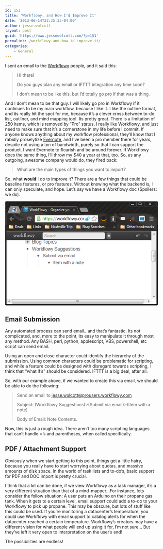 ```yaml
---
id: 151
title: 'Workflowy, and How I’d Improve It'
date: '2013-06-14T23:35:35-04:00'
author: jesse.wolcott
layout: post
guid: 'https://www.jessewolcott.com/?p=151'
permalink: /workflowy-and-how-id-improve-it/
categories:
    - General
---
```


I sent an email to the [Workflowy](http://www.workflowy.com) people, and it said this:

> Hi there!
> 
> Do you guys plan any email or IFTTT integration any time soon?
> 
> I don’t mean to be like this, but I’d totally go pro if that was a thing.

And I don’t mean to be that guy. I will likely go pro in Workflowy if it continues to be my main workflow, because I like it. I like the outline format, and its really hit the spot for me, because it’s a clever cross between to-do list, outliner, and mind mapping tool. Its pretty great. There is a limitation of 250 items, which is removed by “Pro” status. I really like Workflowy, and just need to make sure that it’s a cornerstone in my life before I commit. If anyone knows anything about my workflow professional, they’ll know that I rabidly proselytize [Evernote](http://www.evernote.com), and I’ve been a pro member there for years, despite not using a ton of bandwidth, purely so that I can support the product. I want Evernote to flourish and be around forever. If Workflowy does the same thing, I’ll throw my $40 a year at that, too. So, as any outgoing, awesome company would do, they fired back:

> What are the main types of things you want to import?

So, what **would** I do to improve it? There are a few things that could be baseline features, or pro features. Without knowing what the backend is, I can only speculate, and hope. Let’s say we have a Workflowy doc (Spoilers: we do).

![image](/assets/img/2013/06/image.png)

## Email Submission

Any automated process can send email.. and that’s fantastic. Its not complicated, and, more to the point, its easy to manipulate it through most any method. Any BASH, perl, python, applescript, VBS, powershell, etc script can send email.

Using an open and close character could identify the hierarchy of the submission. Using common characters could be problematic for scripting, and while a feature could be designed with disregard towards scripting, I think that “what if’s” should be considered. IFTTT is a big deal, after all.

So, with our example above, if we wanted to create this via email, we should be able to do the following:

> Send an email to jesse.wolcott@prousers.workflowy.com
> 
> Subject: (Workflowy Suggestions)&gt;(Submit via email)&gt;(Item with a note)
> 
> Body of Email: Note Contents.

Now, this is just a rough idea. There aren’t too many scripting languages that can’t handle &gt;’s and parentheses, when called specifically.

## PDF / Attachment Support

Obviously when we start getting to this point, things get a little hairy, because you really have to start worrying about quotas, and massive amounts of disk space. In the world of task lists and to-do’s, basic support for PDF and DOC import is pretty crucial.

I think that a lot can be done, if we view Workflowy as a task manager, it’s a very different situation than that of a mind-mapper…For instance, lets consider the follow situation: A user puts an Arduino on their propane gas tank. When it gets to a certain level, email support could add a to-do to your Workflowy to pick up propane. This may be obscure, but lots of stuff like this could be used. If you’re monitoring a datacenter’s temperature, you could use Workflowy with email support to catalog alerts for when the datacenter reached a certain temperature. Workflowy’s creators may have a different vision for what people will end up using it for, I’m not sure… But they’ve left it very open to interpretation on the user’s end!

The possibilities are endless!